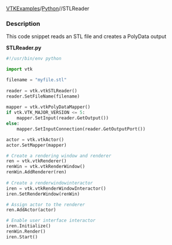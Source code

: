 [VTKExamples](/index/)/[Python](/Python)//STLReader

### Description
This code snippet reads an STL file and creates a PolyData output

**STLReader.py**
```python
#!/usr/bin/env python

import vtk

filename = "myfile.stl"
 
reader = vtk.vtkSTLReader()
reader.SetFileName(filename)
 
mapper = vtk.vtkPolyDataMapper()
if vtk.VTK_MAJOR_VERSION <= 5:
    mapper.SetInput(reader.GetOutput())
else:
    mapper.SetInputConnection(reader.GetOutputPort())

actor = vtk.vtkActor()
actor.SetMapper(mapper)

# Create a rendering window and renderer
ren = vtk.vtkRenderer()
renWin = vtk.vtkRenderWindow()
renWin.AddRenderer(ren)
 
# Create a renderwindowinteractor
iren = vtk.vtkRenderWindowInteractor()
iren.SetRenderWindow(renWin)

# Assign actor to the renderer
ren.AddActor(actor)

# Enable user interface interactor
iren.Initialize()
renWin.Render()
iren.Start()
```
